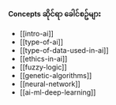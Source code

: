 
**Concepts ဆိုင်ရာ ခေါင်စဥ်များ** 

- [[intro-ai]]
- [[type-of-ai]]
- [[type-of-data-used-in-ai]]
- [[ethics-in-ai]]
-  [[fuzzy-logic]]
- [[genetic-algorithms]]
- [[neural-network]]
-  [[ai-ml-deep-learning]]
